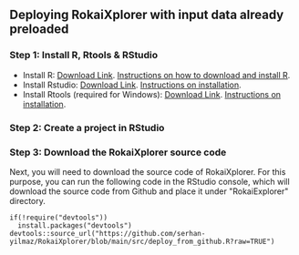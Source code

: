 ## Deploying RokaiXplorer with input data already preloaded


### Step 1: Install R, Rtools & RStudio

- Install R: [Download Link](https://cran.r-project.org/). [Instructions on how to download and install R](https://rstudio-education.github.io/hopr/starting.html).
- Install Rstudio: [Download Link](https://posit.co/download/rstudio-desktop/). [Instructions on installation](https://rstudio-education.github.io/hopr/starting.html#rstudio).
- Install Rtools (required for Windows): [Download Link](https://cran.r-project.org/bin/windows/Rtools/). [Instructions on installation](https://cran.r-project.org/bin/windows/Rtools/).

### Step 2: Create a project in RStudio


### Step 3: Download the RokaiXplorer source code
Next, you will need to download the source code of RokaiXplorer. For this purpose, you can run the following code in the RStudio console, which will download the source code from Github and place it under "RokaiExplorer" directory. 

```
if(!require("devtools"))
  install.packages("devtools")
devtools::source_url("https://github.com/serhan-yilmaz/RokaiXplorer/blob/main/src/deploy_from_github.R?raw=TRUE")
```
